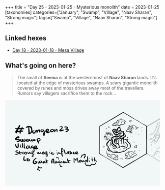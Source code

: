 +++
title = "Day 25 - 2023-01-25 - Mysterious monolith"
date = 2023-01-25
[taxonomies]
categories=["January", "Swamp", "Village", "Naav Sharan", "Strong magic"]
tags=["Swamp", "Village", "Naav Sharan", "Strong magic"]
+++

## Linked hexes

- [Day 18 - 2023-01-18 - Mesa Village](../day-18)



## What's going on here?
> The small of **Seema** is at the westernmost of **Naav Sharan** lands. It's located at the edge of mysterious swamps. A scary gigantic monolith covered by runes and moss drives away most of the travellers.
> Rumors say villagers sacrifice them to the rock...

![day25](../day25.jpeg)
